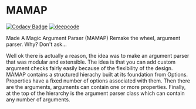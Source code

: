 # MAMAP

[![Codacy Badge](https://api.codacy.com/project/badge/Grade/bb8a314822344ee2911fe76efc560c1a)](https://app.codacy.com/gh/JoshuaSBrown/MAMAP?utm_source=github.com&utm_medium=referral&utm_content=JoshuaSBrown/MAMAP&utm_campaign=Badge_Grade_Settings)
[![deepcode](https://www.deepcode.ai/api/gh/badge?key=eyJhbGciOiJIUzI1NiIsInR5cCI6IkpXVCJ9.eyJwbGF0Zm9ybTEiOiJnaCIsIm93bmVyMSI6Ikpvc2h1YVNCcm93biIsInJlcG8xIjoiTUFNQVAiLCJpbmNsdWRlTGludCI6ZmFsc2UsImF1dGhvcklkIjoxNjMwMSwiaWF0IjoxNjA3NTc3NTY5fQ.ITk3lCLeNSwKCWT_lLSHL7NkAZK-vjBR8OAf6-N46As)](https://www.deepcode.ai/app/gh/JoshuaSBrown/MAMAP/_/dashboard?utm_content=gh%2FJoshuaSBrown%2FMAMAP)

Made A Magic Argument Parser (MAMAP) Remake the wheel, argument parser. Why? Don't ask... 

Well ok there is actually a reason, the idea was to make an argument parser that was modular and extensible. The idea is that you can add custom argument checks fairly easily because of the flexibility of the design. MAMAP contains a structured hierachy built at its foundation from Options. Properties have a fixed number of options associated with them. Then there are the arguments, arguments can contain one or more properties. Finally, at the top of the hierarchy is the argument parser class which can contain any number of arguments. 
